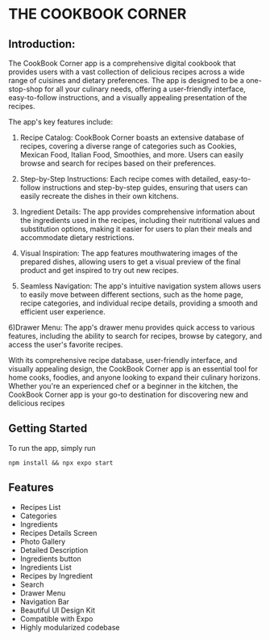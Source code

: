# THE COOKBOOK CORNER

## Introduction:
The CookBook Corner app is a comprehensive digital cookbook that provides users with a vast collection of delicious recipes across a wide range of cuisines and dietary preferences. The app is designed to be a one-stop-shop for all your culinary needs, offering a user-friendly interface, easy-to-follow instructions, and a visually appealing presentation of the recipes.

The app's key features include:

1) Recipe Catalog: CookBook Corner boasts an extensive database of recipes, covering a diverse range of categories such as Cookies, Mexican Food, Italian Food, Smoothies, and more. Users can easily browse and search for recipes based on their preferences.

2) Step-by-Step Instructions: Each recipe comes with detailed, easy-to-follow instructions and step-by-step guides, ensuring that users can easily recreate the dishes in their own kitchens.

3) Ingredient Details: The app provides comprehensive information about the ingredients used in the recipes, including their nutritional values and substitution options, making it easier for users to plan their meals and accommodate dietary restrictions.

4) Visual Inspiration: The app features mouthwatering images of the prepared dishes, allowing users to get a visual preview of the final product and get inspired to try out new recipes.

5) Seamless Navigation: The app's intuitive navigation system allows users to easily move between different sections, such as the home page, recipe categories, and individual recipe details, providing a smooth and efficient user experience.

6)Drawer Menu: The app's drawer menu provides quick access to various features, including the ability to search for recipes, browse by category, and access the user's favorite recipes.

With its comprehensive recipe database, user-friendly interface, and visually appealing design, the CookBook Corner app is an essential tool for home cooks, foodies, and anyone looking to expand their culinary horizons. Whether you're an experienced chef or a beginner in the kitchen, the CookBook Corner app is your go-to destination for discovering new and delicious recipes

## Getting Started

To run the app, simply run

```npm install && npx expo start```


## Features

- Recipes List
- Categories
- Ingredients
- Recipes Details Screen
- Photo Gallery
- Detailed Description
- Ingredients button
- Ingredients List
- Recipes by Ingredient
- Search
- Drawer Menu
- Navigation Bar
- Beautiful UI Design Kit
- Compatible with Expo
- Highly modularized codebase

